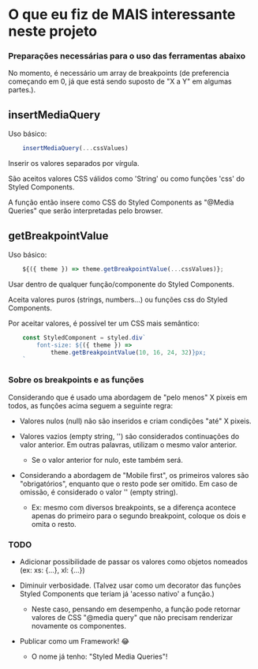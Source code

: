 # O que eu fiz de MAIS interessante neste projeto

### Preparações necessárias para o uso das ferramentas abaixo

No momento, é necessário um array de breakpoints (de preferencia começando em 0, já que está sendo suposto de "X a Y" em algumas partes.).

## insertMediaQuery

Uso básico:

```javascript
    insertMediaQuery(...cssValues)
```

Inserir os valores separados por vírgula.

São aceitos valores CSS válidos como 'String' ou como funções 'css' do Styled Components.

A função então insere como CSS do Styled Components as "@Media Queries" que serão interpretadas pelo browser.

## getBreakpointValue

Uso básico:

```javascript
    ${({ theme }) => theme.getBreakpointValue(...cssValues)};
```

Usar dentro de qualquer função/componente do Styled Components.

Aceita valores puros (strings, numbers...) ou funções css do Styled Components.

Por aceitar valores, é possível ter um CSS mais semântico:

```javascript
    const StyledComponent = styled.div`
        font-size: ${({ theme }) => 
            theme.getBreakpointValue(10, 16, 24, 32)}px;
    `
```


### Sobre os breakpoints e as funções

Considerando que é usado uma abordagem de "pelo menos" X pixeis em todos, as funções acima seguem a seguinte regra:

- Valores nulos (null) não são inseridos e criam condições "até" X pixeis.

- Valores vazios (empty string, '') são considerados continuações do valor anterior. Em outras palavras, utilizam o mesmo valor anterior.

  - Se o valor anterior for nulo, este também será.

- Considerando a abordagem de "Mobile first", os primeiros valores são "obrigatórios", enquanto que o resto pode ser omitido. Em caso de omissão, é considerado o valor '' (empty string).

  - Ex: mesmo com diversos breakpoints, se a diferença acontece apenas do primeiro para o segundo breakpoint, coloque os dois e omita o resto.

### TODO

- Adicionar possibilidade de passar os valores como objetos nomeados (ex: xs: {...}, xl: {...})

- Diminuir verbosidade. (Talvez usar como um decorator das funções Styled Components que teriam já 'acesso nativo' a função.)

  - Neste caso, pensando em desempenho, a função pode retornar valores de CSS "@media query" que não precisam renderizar novamente os componentes.

- Publicar como um Framework! 😂

  - O nome já tenho: "Styled Media Queries"!

